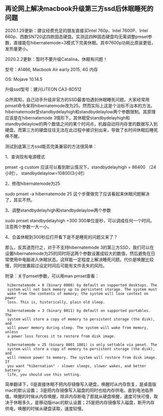 

## 再论网上解决macbook升级第三方ssd后休眠睡死的问题



2020.1.29更新：建议经费充足的朋友直接买Intel 760p、Intel 7600P、Intel 660p、西数SN720这四款固态硬盘。实测这四种固态硬盘均无需调整pmset参数，直接能在hibernatemode=3模式下完美休眠。其中7600p功耗比原装更低，发热量更小。

2020.2.2更新：暂时不要升级Catalina，休眠有问题！

 

型号：A1466, Macbook Air early 2015, 4G 内存

OS: Mojave 10.14.5

升级ssd型号：建兴LITEON CA3-8D512

众所周知，自己动手升级非官方的SSD最害怕遇到休眠睡死问题。大家经常用pmset命令来将hibernatemode改为25。然而实际上这是个治标不治本的方法。hibernatemode受standbydelayhigh和standbydelaylow两个参数限制。其原理应该是在hibernatemode 3情形下，其休眠受standbydelayhigh和standbydelaylow的两个数值之间的某个时间点，机器自动将内存里的数据写入到硬盘。而第三方的硬盘往往无法在此过程中被识别出来，导致了长时间休眠后睡死唤不醒。

测试到底第三方ssd能否完美兼容的方法很简单：

1、查询现有电源模式

pmset -g custom
应该可以看到默认情况下，standbydelayhigh = 86400 （24小时）， standbydelaylow=10800(3小时）

2、修改hibernatemode为25

sudo pmset -a hibernatemode 25
这个步骤做完了应该看起来休眠问题解决了，其实不然。

3、调整standbydelayhigh和standbydelaylow两个参数

sudo pmset standbydelayhigh =300
300单位是秒，可以调成任何一个时间。注意两个参数一大一小。

4、合盖休眠到300秒后打开看下是不是睡死的问题又来了？

那么，反其道而行之，对于不支持hibernatemode 3的第三方SSD，我们可以在设置hibernatemode为25的同时将这两个参数设置成较大的数值，然后避免在日常使用中电脑进入休眠状态。这样能一定程度上解决睡死问题。代价是唤醒比较慢，同时放置超过设定时间后可能有文件丢失的风险。

附录：关于pmset参数，可以用man pmset查看： 

     hibernatemode = 0 (binary 0000) by default on supported desktops. The
     system will not back memory up to persistent storage. The system must
     wake from the contents of memory; the system will lose context on power
     loss. This is, historically, plain old sleep.
     
     hibernatemode = 3 (binary 0011) by default on supported portables. The
     system will store a copy of memory to persistent storage (the disk), and
     will power memory during sleep. The system will wake from memory, unless
     a power loss forces it to restore from disk image.
     
     hibernatemode = 25 (binary 0001 1001) is only settable via pmset. The
     system will store a copy of memory to persistent storage (the disk), and
     will remove power to memory. The system will restore from disk image. If
     you want "hibernation" - slower sleeps, slower wakes, and better battery
     life, you should use this setting.
简单翻译下，0是直接休眠不把内存镜像写入硬盘，唤醒时从内存恢复，是桌面版mac的默认设置； 3是把内存镜像写入磁盘的同时也给内存供电，直到电池临界值。唤醒的时候从内存唤醒，除非内存断电了那就从硬盘唤醒，速度可快可慢，取决于休眠多久，是移动版mac的默认设置；25是把内存镜像写入磁盘，断开内存供电，唤醒的时候从硬盘读取，速度较慢。


